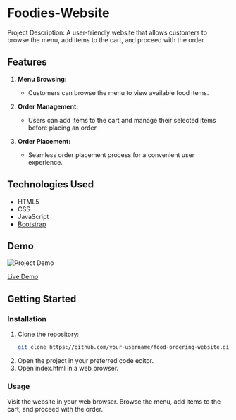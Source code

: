 # Foodies-Website

Project Description: A user-friendly website that allows customers to browse the menu, add items to the cart, and proceed with the order.

## Features

1. **Menu Browsing:**
   - Customers can browse the menu to view available food items.

2. **Order Management:**
   - Users can add items to the cart and manage their selected items before placing an order.

3. **Order Placement:**
   - Seamless order placement process for a convenient user experience.

## Technologies Used

- HTML5
- CSS
- JavaScript
- [Bootstrap](https://getbootstrap.com/)

## Demo

![Project Demo](screenshot.png)

[Live Demo](https://bhawna-107.github.io/Foodies-Website/)

## Getting Started

### Installation

1. Clone the repository:
   ```bash
   git clone https://github.com/your-username/food-ordering-website.git
2. Open the project in your preferred code editor.
3. Open index.html in a web browser.

### Usage
Visit the website in your web browser.
Browse the menu, add items to the cart, and proceed with the order.
